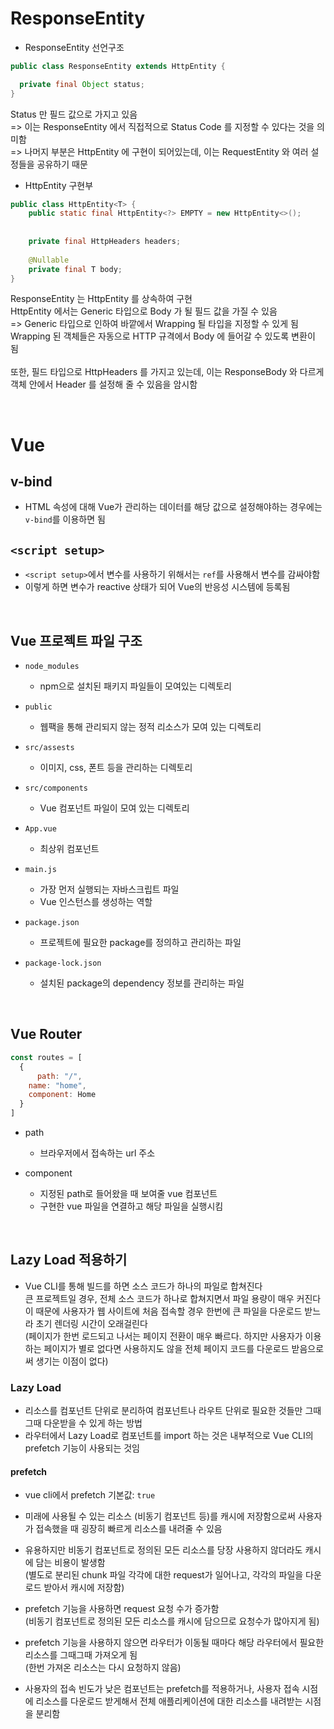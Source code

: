 # ResponseEntity

- ResponseEntity 선언구조

```java
public class ResponseEntity extends HttpEntity {

  private final Object status;
}

```
Status 만 필드 값으로 가지고 있음<br>
=> 이는 ResponseEntity 에서 직접적으로 Status Code 를 지정할 수 있다는 것을 의미함<br>
=> 나머지 부분은 HttpEntity 에 구현이 되어있는데, 이는 RequestEntity 와 여러 설정들을 공유하기 때문


- HttpEntity 구현부

```java
public class HttpEntity<T> {
    public static final HttpEntity<?> EMPTY = new HttpEntity<>();
  
  
    private final HttpHeaders headers;
  
    @Nullable
    private final T body;
}
```

ResponseEntity 는 HttpEntity 를 상속하여 구현<br>
HttpEntity 에서는 Generic 타입으로 Body 가 될 필드 값을 가질 수 있음<br>
=> Generic 타입으로 인하여 바깥에서 Wrapping 될 타입을 지정할 수 있게 됨
<br>
Wrapping 된 객체들은 자동으로 HTTP 규격에서 Body 에 들어갈 수 있도록 변환이 됨<br>
<br>
또한, 필드 타입으로 HttpHeaders 를 가지고 있는데, 이는 ResponseBody 와 다르게 객체 안에서 Header 를 설정해 줄 수 있음을 암시함


<br>

# Vue

## v-bind

- HTML 속성에 대해 Vue가 관리하는 데이터를 해당 값으로 설정해야하는 경우에는
`v-bind`를 이용하면 됨


## `<script setup>`

- `<script setup>`에서 변수를 사용하기 위해서는 `ref`를 사용해서 변수를 감싸야함
- 이렇게 하면 변수가 reactive 상태가 되어 Vue의 반응성 시스템에 등록됨


<br>

## Vue 프로젝트 파일 구조


- `node_modules`
  - npm으로 설치된 패키지 파일들이 모여있는 디렉토리


- `public`
  - 웹팩을 통해 관리되지 않는 정적 리소스가 모여 있는 디렉토리


- `src/assests`
  - 이미지, css, 폰트 등을 관리하는 디렉토리


- `src/components`
  - Vue 컴포넌트 파일이 모여 있는 디렉토리


- `App.vue`
  - 최상위 컴포넌트


- `main.js`
  - 가장 먼저 실행되는 자바스크립트 파일
  - Vue 인스턴스를 생성하는 역할


- `package.json`
  - 프로젝트에 필요한 package를 정의하고 관리하는 파일


- `package-lock.json`
  - 설치된 package의 dependency 정보를 관리하는 파일


<br>

## Vue Router

```javascript
const routes = [
  {
      path: "/",
    name: "home",
    component: Home
  }
]
```

- path
  - 브라우저에서 접속하는 url 주소


- component
  - 지정된 path로 들어왔을 때 보여줄 vue 컴포넌트
  - 구현한 vue 파일을 연결하고 해당 파일을 실행시킴


<br>

## Lazy Load 적용하기

- Vue CLI를 통해 빌드를 하면 소스 코드가 하나의 파일로 합쳐진다
<br> 큰 프로젝트일 경우, 전체 소스 코드가 하나로 합쳐지면서 파일 용량이 매우 커진다
<br> 이 때문에 사용자가 웹 사이트에 처음 접속할 경우 한번에 큰 파일을 다운로드 받느라 초기 렌더링 시간이 오래걸린다
<br> (페이지가 한번 로드되고 나서는 페이지 전환이 매우 빠르다. 하지만 사용자가 이용하는 페이지가 별로 없다면
사용하지도 않을 전체 페이지 코드를 다운로드 받음으로써 생기는 이점이 없다)


### Lazy Load

- 리소스를 컴포넌트 단위로 분리하여 컴포넌트나 라우트 단위로 필요한 것들만 그때 그때 다운받을 수 있게 하는 방법
- 라우터에서 Lazy Load로 컴포넌트를 import 하는 것은 내부적으로 Vue CLI의 prefetch 기능이 사용되는 것임


#### prefetch

- vue cli에서 prefetch 기본값: `true`

- 미래에 사용될 수 있는 리소스 (비동기 컴포넌트 등)를 캐시에 저장함으로써 
사용자가 접속했을 때 굉장히 빠르게 리소스를 내려줄 수 있음


- 유용하지만 비동기 컴포넌트로 정의된 모든 리소스를 당장 사용하지 않더라도 캐시에 담는 비용이 발생함
  <br>(별도로 분리된 chunk 파일 각각에 대한 request가 일어나고, 각각의 파일을 다운로드 받아서 캐시에 저장함)


- prefetch 기능을 사용하면 request 요청 수가 증가함
<br> (비동기 컴포넌트로 정의된 모든 리소스를 캐시에 담으므로 요청수가 많아지게 됨)


- prefetch 기능을 사용하지 않으면 라우터가 이동될 때마다 해당 라우터에서 필요한 리소스를 그때그때 가져오게 됨
<br> (한번 가져온 리소스는 다시 요청하지 않음)


- 사용자의 접속 빈도가 낮은 컴포넌트는 prefetch를 적용하거나, 사용자 접속 시점에 리소스를 다운로드 받게해서 전체 애플리케이션에 대한
리소스를 내려받는 시점을 분리함



